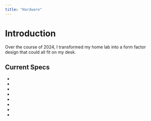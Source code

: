 ```yaml
---
title: "Hardware"
---
```


# Introduction

Over the course of 2024, I transformed my home lab into a form factor design that could all fit on my desk.

## Current Specs

- 
- 
- 
- 
- 
- 
- 


- 
